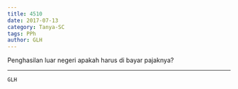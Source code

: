 ```yaml
---
title: 4510
date: 2017-07-13
category: Tanya-SC
tags: PPh
author: GLH
---
```


Penghasilan luar negeri apakah harus di bayar pajaknya?

---



`GLH`
